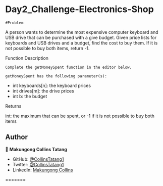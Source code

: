 # Day2_Challenge-Electronics-Shop

    #Problem

A person wants to determine the most expensive computer keyboard and USB drive that can be purchased with a give budget. Given price lists for keyboards and USB drives and a budget, find the cost to buy them. If it is not possible to buy both items, return -1.

Function Description

    Complete the getMoneySpent function in the editor below.

    getMoneySpent has the following parameter(s):
<ul>
    <li>int keyboards[n]: the keyboard prices</li>
    <li> int drives[m]: the drive prices</li>
     <li> int b: the budget</li>
</ul>
Returns

 int: the maximum that can be spent, or -1 if it is not possible to buy both items

 
 ## Author

👤 **Makungong Collins Tatang**

- GitHub: [@CollinsTatang1](https://github.com/CollinsTatang)
- Twitter: [@CollinsTatang1](https://twitter.com/CollinsTatang1)
- LinkedIn: [Makungong Collins](https://www.linkedin.com/in/makungong-collins/)

=======